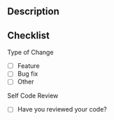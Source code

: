 ## Description

## Checklist
Type of Change
- [ ] Feature
- [ ] Bug fix
- [ ] Other

Self Code Review
- [ ] Have you reviewed your code?
